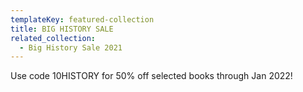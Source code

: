 ```yaml
---
templateKey: featured-collection
title: BIG HISTORY SALE
related_collection:
  - Big History Sale 2021
---
```

Use code 10HISTORY for 50% off selected books through Jan 2022!